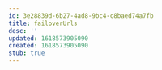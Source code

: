 ```yaml
---
id: 3e28839d-6b27-4ad8-9bc4-c8baed74a7fb
title: failoverUrls
desc: ''
updated: 1618573905090
created: 1618573905090
stub: true
---
```


